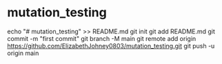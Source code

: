 # mutation_testing
echo "# mutation_testing" >> README.md
git init
git add README.md
git commit -m "first commit"
git branch -M main
git remote add origin https://github.com/ElizabethJohney0803/mutation_testing.git
git push -u origin main
